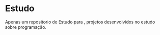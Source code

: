 # Estudo

Apenas um repositorio de Estudo para , projetos desenvolvidos no estudo sobre programação.


